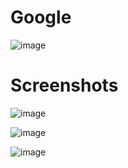 # Google

![image](https://user-images.githubusercontent.com/72864817/173788759-01277117-a6cd-4208-8c03-9021bc0a0240.png)

# Screenshots

![image](https://user-images.githubusercontent.com/72864817/174292260-45885abb-095d-4a01-afb1-e8635a73bd7e.png)

![image](https://user-images.githubusercontent.com/72864817/174292642-5067eccc-4cf5-4f15-8075-f4b7ac2c2027.png)

![image](https://user-images.githubusercontent.com/72864817/174293258-8951e7cc-bb46-4c90-aa9c-332847cd2717.png)
